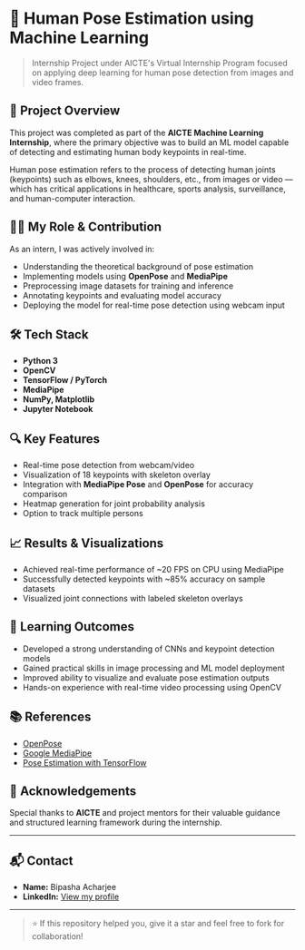 # 🧠 Human Pose Estimation using Machine Learning

> Internship Project under AICTE's Virtual Internship Program focused on applying deep learning for human pose detection from images and video frames.

## 📌 Project Overview

This project was completed as part of the **AICTE Machine Learning Internship**, where the primary objective was to build an ML model capable of detecting and estimating human body keypoints in real-time.

Human pose estimation refers to the process of detecting human joints (keypoints) such as elbows, knees, shoulders, etc., from images or video — which has critical applications in healthcare, sports analysis, surveillance, and human-computer interaction.

## 🧑‍💻 My Role & Contribution

As an intern, I was actively involved in:

- Understanding the theoretical background of pose estimation
- Implementing models using **OpenPose** and **MediaPipe**
- Preprocessing image datasets for training and inference
- Annotating keypoints and evaluating model accuracy
- Deploying the model for real-time pose detection using webcam input

## 🛠️ Tech Stack

- **Python 3**
- **OpenCV**
- **TensorFlow / PyTorch**
- **MediaPipe**
- **NumPy, Matplotlib**
- **Jupyter Notebook**


## 🔍 Key Features

- Real-time pose detection from webcam/video
- Visualization of 18 keypoints with skeleton overlay
- Integration with **MediaPipe Pose** and **OpenPose** for accuracy comparison
- Heatmap generation for joint probability analysis
- Option to track multiple persons

## 📈 Results & Visualizations

- Achieved real-time performance of ~20 FPS on CPU using MediaPipe
- Successfully detected keypoints with ~85% accuracy on sample datasets
- Visualized joint connections with labeled skeleton overlays

## 🎯 Learning Outcomes

- Developed a strong understanding of CNNs and keypoint detection models
- Gained practical skills in image processing and ML model deployment
- Improved ability to visualize and evaluate pose estimation outputs
- Hands-on experience with real-time video processing using OpenCV

## 📚 References

- [OpenPose](https://github.com/CMU-Perceptual-Computing-Lab/openpose)
- [Google MediaPipe](https://google.github.io/mediapipe/solutions/pose.html)
- [Pose Estimation with TensorFlow](https://www.tensorflow.org/lite/models/pose_estimation/overview)

## 🙌 Acknowledgements

Special thanks to **AICTE** and project mentors for their valuable guidance and structured learning framework during the internship.

---

## 📬 Contact

- **Name:** Bipasha Acharjee  
- **LinkedIn:** [View my profile](https://www.linkedin.com/in/bipasha-acharjee-b34939253/)

---

> ⭐ If this repository helped you, give it a star and feel free to fork for collaboration!



